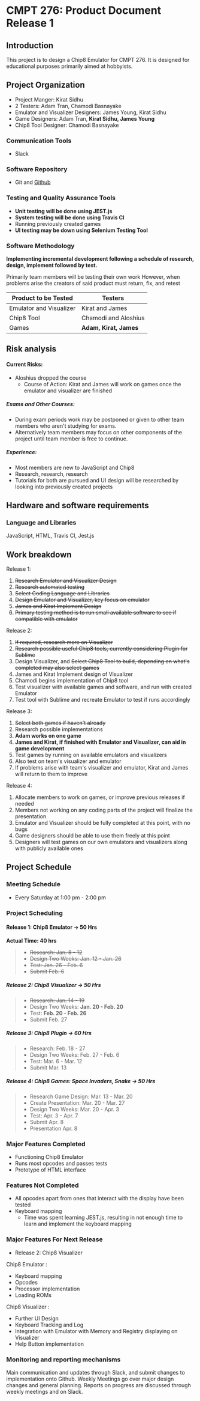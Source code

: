 # CMPT 276: Product Document Release 1


## Introduction
This project is to design a Chip8 Emulator for CMPT 276. It is designed for educational purposes primarily aimed at hobbyists.

## Project Organization
- Project Manger: Kirat Sidhu
- 2 Testers: Adam Tran, Chamodi Basnayake
- Emulator and Visualizer Designers: James Young, Kirat Sidhu
- Game Designers: Adam Tran, **Kirat Sidhu, James Young**
- Chip8 Tool Designer: Chamodi Basnayake

### Communication Tools
- Slack

### Software Repository
- Git and [Github](https://github.com/KSSidhu/CMPT276)

### Testing and Quality Assurance Tools
- **Unit testing will be done using JEST.js**
- **System testing will be done using Travis CI**
- Running previously created games
- **UI testing may be down using Selenium Testing Tool**

### Software Methodology

**Implementing incremental development following a schedule of research, design, implement followed by test.**


Primarily team members will be testing their own work
However, when problems arise the creators of said product must return, fix, and retest

|Product to be Tested   |Testers                 |
|  ----                 | ------                 |
|Emulator and Visualizer| Kirat and James        |
|Chip8 Tool             | Chamodi and Aloshius   |
|Games                  | **Adam, Kirat, James**    |

## Risk analysis

#### Current Risks:
- Aloshius dropped the course
  - Course of Action: Kirat and James will work on games once the emulator and visualizer are finished

##### Exams and Other Courses:
  - During exam periods work may be postponed or given to other team members who aren't studying for exams.
  - Alternatively team members may focus on other components of the project until team member is free to continue.

##### Experience:
  - Most members are new to JavaScript and Chip8
  - Research, research, research
  - Tutorials for both are pursued and UI design will be researched by looking into previously created projects

## Hardware and software requirements

### Language and Libraries
JavaScript, HTML, Travis CI, Jest.js

## Work breakdown

Release 1:
<ol>
  <li><del>Research Emulator and Visualizer Design</del>
  <li><del>Research automated testing</del>
  <li><del>Select Coding Language and Libraries</del>
  <li><del>Design Emulator and Visualizer, key focus on emulator</del>
  <li><del>James and Kirat Implement Design</del>
  <li><del>Primary testing method is to run small available software to see if compatible with emulator</del>
</ol>

Release 2:
<ol>
  <li><del>If required, research more on Visualizer</del>
  <li><del>Research possible useful Chip8 tools, currently considering Plugin for Sublime</del>
  <li>Design Visualizer, and <del>Select Chip8 Tool to build, depending on what's completed may also select games</del>
  <li>James and Kirat Implement design of Visualizer
  <li>Chamodi begins implementation of Chip8 tool
  <li>Test visualizer with available games and software, and run with created Emulator
  <li>Test tool with Sublime and recreate Emulator to test if runs accordingly
</ol>

Release 3:
<ol>
  <li><del>Select both games if haven't already</del>
  <li>Research possible implementations
  <li> <strong>Adam works on one game</strong>
  <li> <strong>James and Kirat, if finished with Emulator and Visualizer, can aid in game development</strong>
  <li>Test games by running on available emulators and visualizers
  <li>Also test on team's visualizer and emulator
  <li>If problems arise with team's visualizer and emulator, Kirat and James will return to them to improve
</ol>

Release 4:
  <ol>
  <li>Allocate members to work on games, or improve previous releases if needed
  <li>Members not working on any coding parts of the project will finalize the presentation
  <li>Emulator and Visualizer should be fully completed at this point, with no bugs
  <li>Game designers should be able to use them freely at this point
  <li>Designers will test games on our own emulators and visualizers along with publicly available ones
  </ol>
  

## Project Schedule

### Meeting Schedule
- Every Saturday at 1:00 pm - 2:00 pm

### Project Scheduling

#### Release 1: Chip8 Emulator -> 50 Hrs
 **Actual Time: 40 hrs**
  > - <del>Research: Jan. 8 - 12</del>
  > - <del>Design Two Weeks: Jan. 12 - Jan. 26</del>
  > - <del>Test: Jan. 26 - Feb. 6</del>
  > - <del>Submit Feb. 6</del>

##### Release 2: Chip8 Visualizer -> 50 Hrs
> - <del>Research: Jan. 14 - 19</del>
> - Design Two Weeks: **Jan. 20 - Feb. 20**
> - Test: **Feb. 20 - Feb. 26**
> - Submit Feb. 27

##### Release 3: Chip8 Plugin -> 60 Hrs
> - Research: Feb. 18 - 27
> - Design Two Weeks: Feb. 27 - Feb. 6
> - Test: Mar. 6 - Mar. 12
> - Submit Mar. 13

##### Release 4: Chip8 Games: Space Invaders, Snake -> 50 Hrs
> - Research Game Design: Mar. 13 - Mar. 20
> - Create Presentation: Mar. 20 - Mar. 27
> - Design Two Weeks: Mar. 20 - Apr. 3
> - Test: Apr. 3 - Apr. 7
> - Submit Apr. 8
> - Presentation Apr. 8

### Major Features Completed
- Functioning Chip8 Emulator
- Runs most opcodes and passes tests
- Prototype of HTML interface

### Features Not Completed
- All opcodes apart from ones that interact with the display have been tested
- Keyboard mapping
  - Time was spent learning JEST.js, resulting in not enough time to learn and implement the keyboard mapping

### Major Features For Next Release
- Release 2: Chip8 Visualizer

Chip8 Emulator :
- Keyboard mapping
- Opcodes
- Processor implementation
- Loading ROMs

Chip8 Visualizer :
- Further UI Design
- Keyboard Tracking and Log
- Integration with Emulator with Memory and Registry displaying on Visualizer
- Help Button implementation

### Monitoring and reporting mechanisms

Main communication and updates through Slack, and submit changes to implementation onto Github. Weekly Meetings go over major design changes and general planning. Reports on progress are discussed through weekly meetings and on Slack. 
